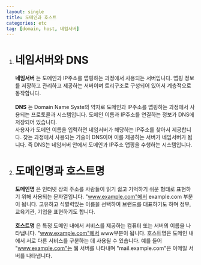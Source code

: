 ```yaml
---
layout: single
title: 도메인과 호스트
categories: etc
tag: [domain, host, 네임서버]
---
```


1. # 네임서버와 DNS
   __네임서버__ 는 도메인과 IP주소를 맵핑하는 과정에서 사용되는 서버입니다. 맵핑 정보를 저장하고 관리하고 제공하는 서버이며 트리구조로 구성되어 있어서 계층적으로 동작합니다.   
   <br>
   __DNS__ 는 Domain Name Syste의 약자로 도메인과 IP주소를 맵핑하는 과정에서 사용되는 프로토콜과 시스템입니다. 도메인 이름과 IP주소를 연결하는 정보가 DNS에 저장되어 있습니다.   
   사용자가 도메인 이름을 입력하면 네임서버가 해당하는 IP주소를 찾아서 제공합니다. 찾는 과정에서 사용되는 기술이 DNS이며 이를 제공하는 서버가 네임서버가 됩니다. 즉 DNS는 네임서버 안에서 도메인과 IP주소 맵핑을 수행하는 시스템입니다.     
1. # 도메인명과 호스트명
   __도메인명__ 은  인터넷 상의 주소를 사람들이 읽기 쉽고 기억하기 쉬운 형태로 표현하기 위해 사용되는 문자열입니다. "www.example.com"에서 example.com 부분이 됩니다. 고유하고 식별력있는 이름을 선택하여 브랜드를 대표하기도 하며 정부, 교육기관, 기업을 표현하기도 합니다.   
   <br>
   __호스트명__ 은 특정 도메인 내에서 서비스를 제공하는 컴퓨터 또는 서버의 이름을 나타냅니다. "www.example.com"에서 www부분이 됩니다. 호스트명은 도메인 내에서 서로 다른 서비스를 구분하는 데 사용될 수 있습니다. 예를 들어 "www.example.com"는 웹 서버를 나타내며 "mail.example.com"은 이메일 서버를 나타냅니다.   
